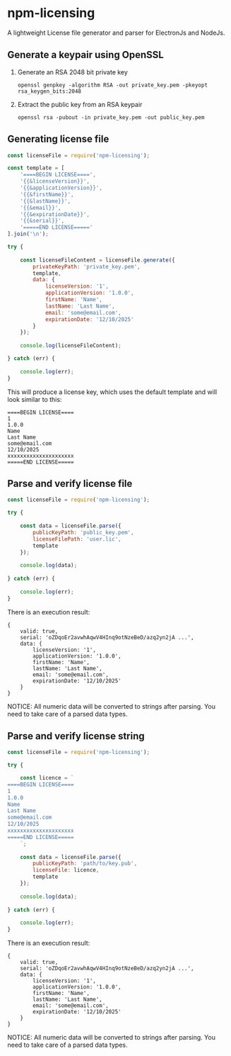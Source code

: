 # npm-licensing

A lightweight License file generator and parser for ElectronJs and NodeJs.

## Generate a keypair using OpenSSL

1. Generate an RSA 2048 bit private key

    `openssl genpkey -algorithm RSA -out private_key.pem -pkeyopt rsa_keygen_bits:2048`

2. Extract the public key from an RSA keypair

    `openssl rsa -pubout -in private_key.pem -out public_key.pem`

## Generating license file

```javascript
const licenseFile = require('npm-licensing');

const template = [
    '====BEGIN LICENSE====',
    '{{&licenseVersion}}',
    '{{&applicationVersion}}',
    '{{&firstName}}',
    '{{&lastName}}',
    '{{&email}}',
    '{{&expirationDate}}',
    '{{&serial}}',
    '=====END LICENSE====='
].join('\n');

try {
 
    const licenseFileContent = licenseFile.generate({
        privateKeyPath: 'private_key.pem',
        template,
        data: {
            licenseVersion: '1',
            applicationVersion: '1.0.0',
            firstName: 'Name',
            lastName: 'Last Name',
            email: 'some@email.com',
            expirationDate: '12/10/2025'
        }
    });
    
    console.log(licenseFileContent);

} catch (err) {
    
    console.log(err);
}
```

This will produce a license key, which uses the default template and will look similar to this:
```
====BEGIN LICENSE====
1
1.0.0
Name
Last Name
some@email.com
12/10/2025
xxxxxxxxxxxxxxxxxxxxx
=====END LICENSE=====
```

## Parse and verify license file

```javascript
const licenseFile = require('npm-licensing');

try {
 
    const data = licenseFile.parse({
        publicKeyPath: 'public_key.pem',
        licenseFilePath: 'user.lic',
        template
    });
    
    console.log(data);
    
} catch (err) {
    
    console.log(err);
}
```

There is an execution result:
```
{
    valid: true,
    serial: 'oZDqoEr2avwhAqwV4HInq9otNzeBeD/azq2yn2jA ...',
    data: {
        licenseVersion: '1',
        applicationVersion: '1.0.0',
        firstName: 'Name',
        lastName: 'Last Name',
        email: 'some@email.com',
        expirationDate: '12/10/2025'
    }
}
```

NOTICE: All numeric data will be converted to strings after parsing. You need to take care of a parsed data types.

## Parse and verify license string

```javascript
const licenseFile = require('npm-licensing');

try {

    const licence = `
====BEGIN LICENSE====
1
1.0.0
Name
Last Name
some@email.com
12/10/2025
xxxxxxxxxxxxxxxxxxxxx
=====END LICENSE=====
    `;
 
    const data = licenseFile.parse({
        publicKeyPath: 'path/to/key.pub',
        licenseFile: licence,
        template
    });
    
    console.log(data);
    
} catch (err) {
    
    console.log(err);
}
```

There is an execution result:
```
{
    valid: true,
    serial: 'oZDqoEr2avwhAqwV4HInq9otNzeBeD/azq2yn2jA ...',
    data: {
        licenseVersion: '1',
        applicationVersion: '1.0.0',
        firstName: 'Name',
        lastName: 'Last Name',
        email: 'some@email.com',
        expirationDate: '12/10/2025'
    }
}
```

NOTICE: All numeric data will be converted to strings after parsing. You need to take care of a parsed data types.
